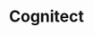 ---
blog: http://blog.cognitect.com/
codehost: https://github.com/cognitect
linkedin: https://linkedin.com/company/relevance
logohandle: cognitect
sort: cognitect
title: Cognitect
twitter: https://x.com/cognitect
website: https://cognitect.com/
---